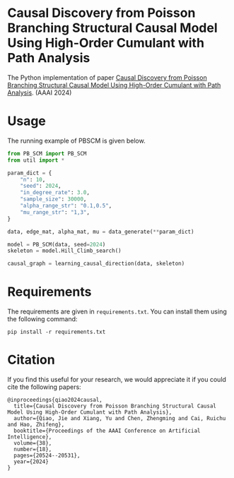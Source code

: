 # Causal Discovery from Poisson Branching Structural Causal Model Using High-Order Cumulant with Path Analysis

The Python implementation of paper [Causal Discovery from Poisson Branching Structural Causal Model Using High-Order Cumulant with Path Analysis](https://arxiv.org/abs/2403.16523). (AAAI 2024)

# Usage

The running example of PBSCM is given below.

```python
from PB_SCM import PB_SCM
from util import *

param_dict = {
    "n": 10,
    "seed": 2024,
    "in_degree_rate": 3.0,
    "sample_size": 30000,
    "alpha_range_str": "0.1,0.5",
    "mu_range_str": "1,3",
}

data, edge_mat, alpha_mat, mu = data_generate(**param_dict)

model = PB_SCM(data, seed=2024)
skeleton = model.Hill_Climb_search()

causal_graph = learning_causal_direction(data, skeleton)
```



# Requirements

The requirements are given in `requirements.txt`. You can install them using the following command: 

```shell
pip install -r requirements.txt
```



# Citation

If you find this useful for your research, we would appreciate it if you could cite the following papers:

```
@inproceedings{qiao2024causal,
  title={Causal Discovery from Poisson Branching Structural Causal Model Using High-Order Cumulant with Path Analysis},
  author={Qiao, Jie and Xiang, Yu and Chen, Zhengming and Cai, Ruichu and Hao, Zhifeng},
  booktitle={Proceedings of the AAAI Conference on Artificial Intelligence},
  volume={38},
  number={18},
  pages={20524--20531},
  year={2024}
}
```